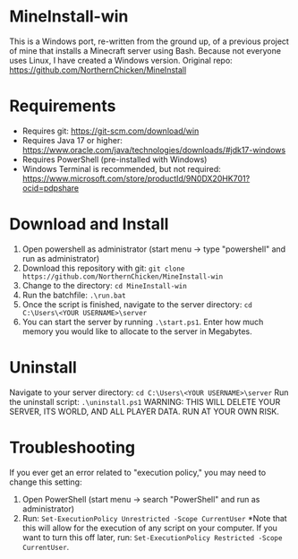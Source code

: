 # MineInstall-win
This is a Windows port, re-written from the ground up, of a previous project of mine that installs a Minecraft server using Bash. Because not everyone uses Linux, I have created a Windows version.
Original repo: https://github.com/NorthernChicken/MineInstall

# Requirements
* Requires git: https://git-scm.com/download/win
* Requires Java 17 or higher: https://www.oracle.com/java/technologies/downloads/#jdk17-windows
* Requires PowerShell (pre-installed with Windows)
* Windows Terminal is recommended, but not required: https://www.microsoft.com/store/productId/9N0DX20HK701?ocid=pdpshare

# Download and Install
1. Open powershell as administrator (start menu -> type "powershell" and run as administrator)
2. Download this repository with git: ```git clone https://github.com/NorthernChicken/MineInstall-win```
3. Change to the directory: ```cd MineInstall-win```
4. Run the batchfile: ```.\run.bat```
5. Once the script is finished, navigate to the server directory: ```cd C:\Users\<YOUR USERNAME>\server```
6. You can start the server by running ```.\start.ps1```. Enter how much memory you would like to allocate to the server in Megabytes.

# Uninstall
Navigate to your server directory: ```cd C:\Users\<YOUR USERNAME>\server```
Run the uninstall script: ```.\uninstall.ps1``` WARNING: THIS WILL DELETE YOUR SERVER, ITS WORLD, AND ALL PLAYER DATA. RUN AT YOUR OWN RISK.

# Troubleshooting
If you ever get an error related to "execution policy," you may need to change this setting:
1. Open PowerShell (start menu -> search "PowerShell" and run as administrator)
2. Run: ```Set-ExecutionPolicy Unrestricted -Scope CurrentUser```
*Note that this will allow for the execution of any script on your computer. If you want to turn this off later, run: ```Set-ExecutionPolicy Restricted -Scope CurrentUser```.
